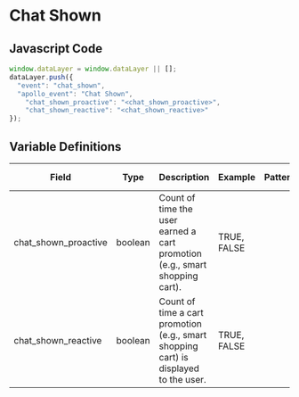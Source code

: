 # Chat Shown

### 

## Javascript Code
```js
window.dataLayer = window.dataLayer || [];
dataLayer.push({
  "event": "chat_shown",
  "apollo_event": "Chat Shown",
    "chat_shown_proactive": "<chat_shown_proactive>",
    "chat_shown_reactive": "<chat_shown_reactive>"
});
```

## Variable Definitions

|Field|Type|Description|Example|Pattern|Min Length|Max Length|Minimum|Maximum|Multiple Of|
| --- | --- | --- | --- | --- | --- | --- | --- | --- | --- |
|chat_shown_proactive|boolean|Count of time the user earned a cart promotion \(e.g., smart shopping cart\).|TRUE, FALSE|||||||
|chat_shown_reactive|boolean|Count of time a cart promotion \(e.g., smart shopping cart\) is displayed to the user.|TRUE, FALSE|||||||




